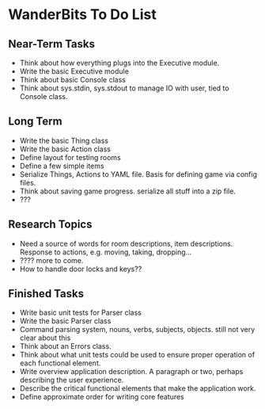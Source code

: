 
WanderBits To Do List
=====================

Near-Term Tasks
---------------
- Think about how everything plugs into the Executive module.
- Write the basic Executive module
- Think about basic Console class
- Think about sys.stdin, sys.stdout to manage IO with user, tied to Console class.

Long Term
---------
- Write the basic Thing class
- Write the basic Action class
- Define layout for testing rooms
- Define a few simple items
- Serialize Things, Actions to YAML file.  Basis for defining game via config files.
- Think about saving game progress.  serialize all stuff into a zip file.
- ???

Research Topics
---------------
- Need a source of words for room descriptions, item descriptions.  Response to actions, e.g. moving, taking, dropping...
- ???? more to come.
- How to handle door locks and keys??

Finished Tasks
--------------
- Write basic unit tests for Parser class
- Write the basic Parser class
- Command parsing system, nouns, verbs, subjects, objects.  still not very clear about this
- Think about an Errors class.
- Think about what unit tests could be used to ensure proper operation of each functional element.
- Write overview application description.  A paragraph or two, perhaps describing the user experience.
- Describe the critical functional elements that make the application work.
- Define approximate order for writing core features
